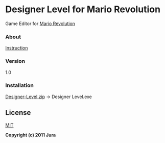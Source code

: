 # Designer Level for Mario Revolution
Game Editor for [Mario Revolution](https://github.com/JKord/MarioRevolution/releases/tag/v1.0)

### About
[Instruction](https://github.com/JKord/MarioRevolution/blob/master/Instruction.pdf)

### Version
1.0

### Installation
[Designer-Level.zip](https://github.com/JKord/DesignerLevelForMarioRevolution/releases/tag/v1.0) -> Designer Level.exe

License
----
[MIT](../master/LICENSE)

**Copyright (c) 2011 Jura**
